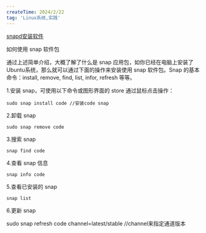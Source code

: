 ```yaml
---
createTime: 2024/2/22
tag: 'Linux系统,实践'
---
```


[snapd安装软件](https://zhuanlan.zhihu.com/p/639665168)

如何使用 snap 软件包

通过上述简单介绍，大概了解了什么是 snap 应用包，如你已经在电脑上安装了Ubuntu系统，那么就可以通过下面的操作来安装使用 snap 软件包。Snap 的基本命令：install, remove, find, list, infor, refresh 等等。

1.安装 snap，可使用以下命令或图形界面的 store 通过鼠标点击操作：

```
sudo snap install code //安装code snap
```

2.卸载 snap

```
sudo snap remove code
```


3.搜索 snap

```
snap find code
```


4.查看 snap 信息

```
snap info code
```

5.查看已安装的 snap

```
snap list
```

6.更新 snap

sudo snap refresh code channel=latest/stable //channel来指定通道版本

